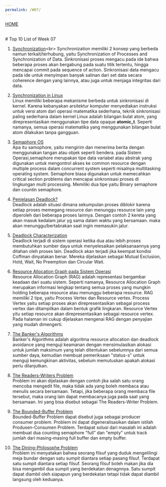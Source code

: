 ```yaml
---
permalink: /W07/
---
```

[HOME](../)

<br>
# Top 10 List of Week 07

1. [Synchronization](https://en.wikipedia.org/wiki/Synchronization_(computer_science))<br>
Synchronization memiliki 2 konsep yang berbeda namun terkait/terhubung, yaitu Synchronization of Processes and Synchronization of Data. Sinkronisasi proses mengacu pada ide bahwa beberapa proses akan bergabung pada suatu titik tertentu, hingga mencapai commit pada sequence of action. Sinkronisasi data mengacu pada ide untuk menyimpan banyak salinan dari set data secara coherence dengan yang lainnya, atau juga untuk menjaga integritas dari data.

2. [Synchronization in Linux](https://www.academia.edu/42880365/Operating_System_Concepts_10th_Editions)<br>
Linux memiliki beberapa mekanisme berbeda untuk sinkronisasi di kernel. Karena kebanyakan arsitektur komputer menyediakan instruksi untuk versi atom dari operasi matematika sederhana, teknik sinkronisasi paling sederhana dalam kernel Linux adalah bilangan bulat atom, yang direpresentasikan menggunakan tipe data opaque **atomic_t**. Seperti namanya, semua operasi matematika yang menggunakan bilangan bulat atom dilakukan tanpa gangguan.

3. [Semaphore OS](https://www.geeksforgeeks.org/semaphores-in-process-synchronization/)<br>
Apa itu samophore, yaitu mengirim dan menerima berita dengan menggunakan tangan atau objek seperti bendera. pada Sistem Operasi,semaphore merupakan tipe data variabel atau abstrak yang digunakan untuk mengontrol akses ke common resource dengan multiple process dalam concurrent system seperti misalnya multitasking operating system. Semaphore biasa digunakan untuk memecahkan critical section problems dan mencapai sinkronisasi proses di lingkungan multi processing. Memiliki dua tipe yaitu Binary semaphore dan countin semaphore.

4. [Penjelasan Deadlock?](https://www.geeksforgeeks.org/introduction-of-deadlock-in-operating-system/)<br>
Deadlock adalah situasi dimana sekumpulan proses diblokir karena setiap proses memegang resource dan menunggu resource lain yang diperoleh dari beberapa proses lainnya. Dengan contoh 2 kereta yang akan masuk kedalam jalur yg sama dalam waktu yang bersamaan. maka akan menunggu/bertabrakan saat ingin memasukin jalur.

5. [Deadlock Characterization](https://www.tutorialspoint.com/deadlock-characterization)<br>
Deadlock terjadi di sistem operasi ketika dua atau lebih proses membutuhkan sumber daya untuk menyelesaikan pelaksanaannya yang ditahan oleh proses lain. Deadlock akan terjadi jika keempat kondisi Coffman dinyatakan benar. Mereka dijelaskan sebagai Mutual Exclusion, Hold, Wait, No Preemption dan Circular Wait.

6. [Resource Allocation Graph pada Sistem Operasi](https://www.geeksforgeeks.org/resource-allocation-graph-rag-in-operating-system/)<br>
Resource Allocation Graph (RAG) adalah representasi bergambar keadaan dari suatu sistem. Seperti namanya, Resource Allocation Graph merupakan informasi lengkap tentang semua proses yang mungkin holding beberapa resource atau menunggu beberapa resource. RAG memiliki 2 tipe, yaitu Process Vertex dan Resource vertex. Process Vertex yaitu setiap proses akan direpresentasikan sebagai process vertex dan ditampilkan dalam bentuk grafik lingkaran. Resource Vertex yitu setiap resource akan direpresentasikan sebagai resource vertex. Pada halaman ini cukup dijelaskan mengenai RAG dengan penyajian yang mudah dimengerti.

7. [The Banker's Algorithms](https://www.geeksforgeeks.org/bankers-algorithm-in-operating-system-2/)<br>
Banker's Algorithms adalah algoritma resource allocation dan deadlock avoidance yang menguji keamanan dengan mensimulasikan alokasi untuk jumlah maksimum yang telah ditentukan sebelumnya dari semua sumber daya, kemudian membuat pemeriksaan "status-s" untuk menguji kemungkinan aktivitas, sebelum memutuskan apakah alokasi perlu dilanjutkan.

8. [The Readers-Writers Problem](https://www.geeksforgeeks.org/readers-writers-problem-set-1-introduction-and-readers-preference-solution/)<br>
Problem ini akan dijelaskan dengan contoh jika salah satu orang mencoba mengedit file, maka tidak ada yang boleh membaca atau menulis secara bersamaan. Tetapi, jika beberapa orang membaca file tersebut, maka orang lain dapat membacanya juga pada saat yang bersamaan. Ini yang bisa disebut sebagai The Readers-Writer Problem.

9. [The Bounded-Buffer Problem](https://practice.geeksforgeeks.org/problems/what-is-bounded-buffer-problem)<br>
Bounded-Buffer Problem dapat disebut juga sebagai producer consumer problem. Problem ini dapat digeneralisasikan dalam istilah Produsen-Consumen Problem. Terdapat solusi dari masalah ini adalah membuat dua counting semaphore "full" dan "empty" untuk track jumlah dari masing-masing full buffer dan empty buffer.

10. [The Dining-Philosophe Problem](https://www.academia.edu/42880365/Operating_System_Concepts_10th_Edition)<br>
Problem ini menyatakan bahwa seorang filsuf yang duduk mengelilingi meja bundar dengan satu sumpit diantara setiap pasang filsuf. Terdapat satu sumpit diantara setiap filsuf. Seorang filsuf boleh makan jika dia bisa mengambil dua sumpit yang berdekatan denagnnya. Satu sumpit dapat diambil oleh siapapun yang berdekatan tetapi tidak dapat diambil langsung oleh keduanya.
